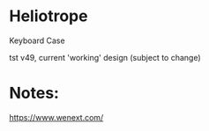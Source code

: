 # Heliotrope
Keyboard Case


tst v49, current 'working' design (subject to change)

# Notes:

https://www.wenext.com/


